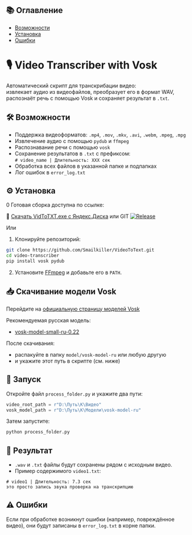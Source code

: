 
## 📚 Оглавление

- [Возможности](#️-возможности)
- [Установка](#️-установка)
- [Ошибки](#️-ошибки)



# 🎙️ Video Transcriber with Vosk

Автоматический скрипт для транскрибации видео:  
извлекает аудио из видеофайлов, преобразует его в формат WAV,  
распознаёт речь с помощью Vosk и сохраняет результат в `.txt`.



## 🛠️ Возможности

- Поддержка видеоформатов: `.mp4`, `.mov`, `.mkv`, `.avi`, `.webm`, `.mpeg`, `.mpg`
- Извлечение аудио с помощью `pydub` и `ffmpeg`
- Распознавание речи с помощью `vosk`
- Сохранение результатов в `.txt` с префиксом:  
  `# video_name | Длительность: XXX сек`
- Обработка всех файлов в указанной папке и подпапках
- Лог ошибок в `error_log.txt`



## ⚙️ Установка

0 Готовая сборка доступна по ссылке:
 

🔗 [Скачать VidToTXT.exe с Яндекс.Диска](https://disk.yandex.ru/d/AXk4EWM9273KsQ) или GIT [![Release](https://img.shields.io/badge/релиз-v1.0.0-blue?style=flat-square)](https://disk.yandex.ru/d/AXk4EWM9273KsQ)


Или

1. Клонируйте репозиторий:

```bash
git clone https://github.com/Smailkiller/VideoToText.git
cd video-transcriber
pip install vosk pydub
```

2. Установите [FFmpeg](https://ffmpeg.org/download.html) и добавьте его в `PATH`.



## 📥 Скачивание модели Vosk

Перейдите на [официальную страницу моделей Vosk](https://alphacephei.com/vosk/models)

Рекомендуемая русская модель:
- [vosk-model-small-ru-0.22](https://alphacephei.com/vosk/models/vosk-model-small-ru-0.22.zip)

После скачивания:
- распакуйте в папку `model/vosk-model-ru` или любую другую
- и укажите этот путь в скрипте (см. ниже)



## 🚀 Запуск

Откройте файл `process_folder.py` и укажите два пути:

```python
video_root_path = r"D:\Путь\К\Видео"
vosk_model_path = r"D:\Путь\К\Модели\vosk-model-ru"
```

Затем запустите:

```bash
python process_folder.py
```



## 📂 Результат

- `.wav` и `.txt` файлы будут сохранены рядом с исходным видео.
- Пример содержимого `video1.txt`:

```
# video1 | Длительность: 7.3 сек
это просто запись звука проверка на транскрипцию
```



## ⚠️ Ошибки

Если при обработке возникнут ошибки (например, повреждённое видео), они будут записаны в `error_log.txt` в корне папки.



